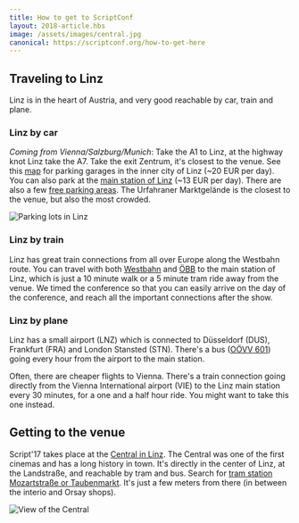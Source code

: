 ```yaml
---
title: How to get to ScriptConf
layout: 2018-article.hbs
image: /assets/images/central.jpg
canonical: https://scriptconf.org/how-to-get-here
---
```


## Traveling to Linz

Linz is in the heart of Austria, and very good reachable by car, train and plane.

### Linz by car

*Coming from Vienna/Salzburg/Munich*: Take the A1 to Linz, at the highway knot Linz take
the A7. Take the exit Zentrum, it's closest to the venue. See this [map](http://www.linz.at/verkehr/34298.asp)
for parking garages in the inner city of Linz (~20 EUR per day). You can also park at the [main
station of Linz](http://www.parken.cc/)</a> (~13 EUR per day). There are also a few [free parking areas](https://portal.linz.gv.at/Serviceguide/viewChapter.html?chapterid=122194). The Urfahraner
Marktgelände is the closest to the venue, but also the most crowded.

![Parking lots in Linz](/assets/images/parking.jpg)

### Linz by train

Linz has great train connections from all over Europe along the Westbahn route. You can travel with both
[Westbahn](http://westbahn.at) and [ÖBB](http://oebb.at) to the main station of Linz, which
is just a 10 minute walk or a 5 minute tram ride away from the venue. We timed the conference so that you
can easily arrive on the day of the conference, and reach all the important connections after the show.

### Linz by plane

Linz has a small airport (LNZ) which is connected to Düsseldorf (DUS), Frankfurt (FRA) and London Stansted (STN). There's
a bus ([OÖVV 601](http://www.ooevv.at/upload/content/media/Fahrplanbilder_601_13.12.2015.pdf)) going every hour from
the airport to the main station.

Often, there are cheaper flights to Vienna. There's a train connection going directly from the Vienna International airport (VIE) to the Linz main station every 30 minutes, for a one and a half hour ride. You might want to take this one instead.

## Getting to the venue

Script'17 takes place at the [Central in Linz](http://www.centrallinz.at). The Central was one of the first
cinemas and has a long history in town. It's directly in the center of Linz, at the Landstraße, and reachable by tram and bus.
Search for [tram station Mozartstraße or Taubenmarkt](http://linzag.at). It's just a few meters from there (in between the interio and Orsay shops).

![View of the Central](/assets/images/central.jpg)
